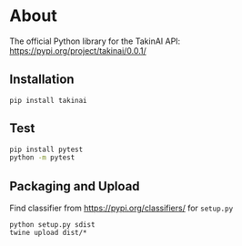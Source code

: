 # About
The official Python library for the TakinAI API: https://pypi.org/project/takinai/0.0.1/

## Installation

```
pip install takinai
```

## Test

```bash
pip install pytest
python -m pytest
```

## Packaging and Upload

Find classifier from https://pypi.org/classifiers/ for `setup.py`
```
python setup.py sdist
twine upload dist/*
```
